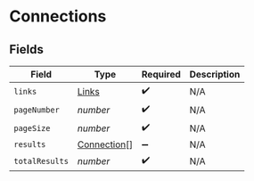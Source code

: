 # Connections


## Fields

| Field                                             | Type                                              | Required                                          | Description                                       |
| ------------------------------------------------- | ------------------------------------------------- | ------------------------------------------------- | ------------------------------------------------- |
| `links`                                           | [Links](../../models/shared/links.md)             | :heavy_check_mark:                                | N/A                                               |
| `pageNumber`                                      | *number*                                          | :heavy_check_mark:                                | N/A                                               |
| `pageSize`                                        | *number*                                          | :heavy_check_mark:                                | N/A                                               |
| `results`                                         | [Connection](../../models/shared/connection.md)[] | :heavy_minus_sign:                                | N/A                                               |
| `totalResults`                                    | *number*                                          | :heavy_check_mark:                                | N/A                                               |